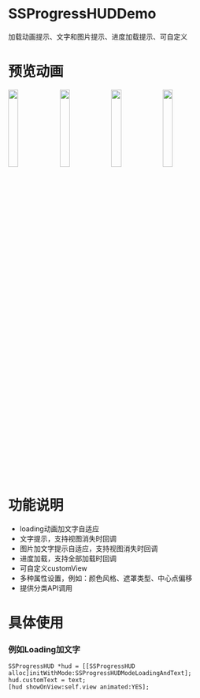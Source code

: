 # SSProgressHUDDemo
加载动画提示、文字和图片提示、进度加载提示、可自定义

# 预览动画
<img src="https://github.com/namesubai/SSProgressHUDDemo/blob/master/loadingGif.gif" width = 20% height = 20% />
<img src="https://github.com/namesubai/SSProgressHUDDemo/blob/master/showTextGif.gif" width = 20% height = 20% />
<img src="https://github.com/namesubai/SSProgressHUDDemo/blob/master/showImage.gif" width = 20% height = 20% />
<img src="https://github.com/namesubai/SSProgressHUDDemo/blob/master/progressGif.gif" width = 20% height = 20% />

# 功能说明
- loading动画加文字自适应
- 文字提示，支持视图消失时回调
- 图片加文字提示自适应，支持视图消失时回调
- 进度加载，支持全部加载时回调
- 可自定义customView
- 多种属性设置，例如：颜色风格、遮罩类型、中心点偏移
- 提供分类API调用

# 具体使用

### 例如Loading加文字

```
SSProgressHUD *hud = [[SSProgressHUD alloc]initWithMode:SSProgressHUDModeLoadingAndText];
hud.customText = text;
[hud showOnView:self.view animated:YES];
```






